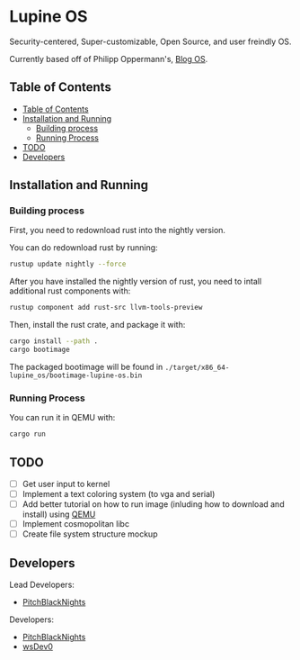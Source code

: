 # Lupine OS <!-- omit in toc -->

Security-centered, Super-customizable, Open Source, and user freindly OS.

Currently based off of Philipp Oppermann's, [Blog OS](https://github.com/phil-opp/blog_os).

## Table of Contents

- [Table of Contents](#table-of-contents)
- [Installation and Running](#installation-and-running)
  - [Building process](#building-process)
  - [Running Process](#running-process)
- [TODO](#todo)
- [Developers](#developers)

## Installation and Running

### Building process

First, you need to redownload rust into the nightly version.

You can do redownload rust by running:

```bash
rustup update nightly --force
```

After you have installed the nightly version of rust, you need to intall additional rust components with:

```bash
rustup component add rust-src llvm-tools-preview
```

Then, install the rust crate, and package it with:

```bash
cargo install --path .
cargo bootimage
```

The packaged bootimage will be found in `./target/x86_64-lupine_os/bootimage-lupine-os.bin`

### Running Process

You can run it in QEMU with:

```bash
cargo run
```

## TODO

- [ ] Get user input to kernel
- [ ] Implement a text coloring system (to vga and serial)
- [ ] Add better tutorial on how to run image (inluding how to download and install) using [QEMU](https://www.qemu.org/)
- [ ] Implement cosmopolitan libc
- [ ] Create file system structure mockup

## Developers

Lead Developers:

- [PitchBlackNights](https://github.com/PitchBlackNights)

Developers:

- [PitchBlackNights](https://github.com/PitchBlackNights)
- [wsDev0](https://github.com/wsDev0)
